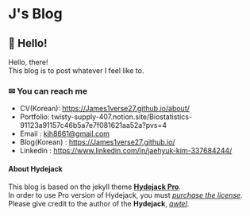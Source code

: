 # J's Blog

## 👋 Hello!

Hello, there!<br>
This blog is to post whatever I feel like to.<br>

### ✉ You can reach me

- CV(Korean): https://James1verse27.github.io/about/
- Portfolio: twisty-supply-407.notion.site/Biostatistics-91123a91157c46b5a7e7f081621aa52a?pvs=4 
- Email : kjh8661@gmail.com
- Blog(Korean) : https://James1verse27.github.io/
- Linkedin : https://www.linkedin.com/in/jaehyuk-kim-337684244/

#### About Hydejack

This blog is based on the jekyll theme **[Hydejack Pro](https://hydejack.com/)**.<br>
In order to use Pro version of Hydejack, you must *[purchase the license](https://hydejack.com/download/)*.<br>
Please give credit to the author of the **Hydejack**, *[qwtel](https://github.com/qwtel)*.
